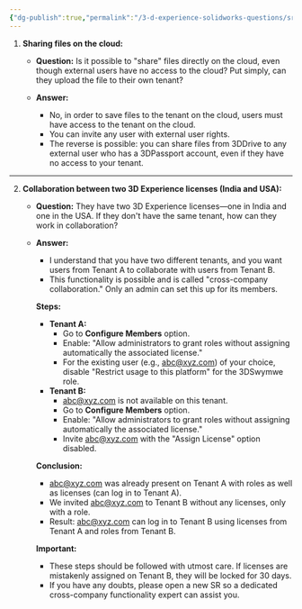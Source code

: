 ```yaml
---
{"dg-publish":true,"permalink":"/3-d-experience-solidworks-questions/sr-cloud-file-sharing-and-cross-and-tenant-collaboration-in-3-dexperience/","tags":["Service_Request","3DExperience"]}
---
```


1. **Sharing files on the cloud:**
    
    - **Question:** Is it possible to "share" files directly on the cloud, even though external users have no access to the cloud? Put simply, can they upload the file to their own tenant?
        
    - **Answer:**
        
        - No, in order to save files to the tenant on the cloud, users must have access to the tenant on the cloud.
        - You can invite any user with external user rights.
        - The reverse is possible: you can share files from 3DDrive to any external user who has a 3DPassport account, even if they have no access to your tenant.

---

2. **Collaboration between two 3D Experience licenses (India and USA):**
    
    - **Question:** They have two 3D Experience licenses—one in India and one in the USA. If they don't have the same tenant, how can they work in collaboration?
        
    - **Answer:**
        
        - I understand that you have two different tenants, and you want users from Tenant A to collaborate with users from Tenant B.
        - This functionality is possible and is called "cross-company collaboration." Only an admin can set this up for its members.
        
        **Steps:**
        
        - **Tenant A:**
            - Go to **Configure Members** option.
            - Enable: "Allow administrators to grant roles without assigning automatically the associated license."
            - For the existing user (e.g., abc@xyz.com) of your choice, disable "Restrict usage to this platform" for the 3DSwymwe role.
        - **Tenant B:**
            - abc@xyz.com is not available on this tenant.
            - Go to **Configure Members** option.
            - Enable: "Allow administrators to grant roles without assigning automatically the associated license."
            - Invite abc@xyz.com with the "Assign License" option disabled.
        
        **Conclusion:**
        
        - abc@xyz.com was already present on Tenant A with roles as well as licenses (can log in to Tenant A).
        - We invited abc@xyz.com to Tenant B without any licenses, only with a role.
        - Result: abc@xyz.com can log in to Tenant B using licenses from Tenant A and roles from Tenant B.
        
        **Important:**
        
        - These steps should be followed with utmost care. If licenses are mistakenly assigned on Tenant B, they will be locked for 30 days.
        - If you have any doubts, please open a new SR so a dedicated cross-company functionality expert can assist you.